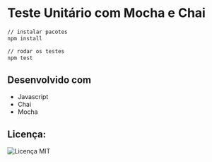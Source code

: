 <h1>Teste Unitário com Mocha e Chai</h1>

```bash
// instalar pacotes
npm install

// rodar os testes
npm test
```

<h2>Desenvolvido com</h2>
<ul>
    <li>Javascript</li>
    <li>Chai</li>
    <li>Mocha</li>
</ul>

<h2>Licença:</h2>
<img alt="Licença MIT" src="https://img.shields.io/github/license/Ileriayo/markdown-badges?style=for-the-badge" />

